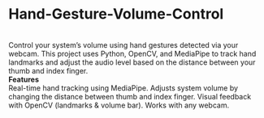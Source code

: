 # Hand-Gesture-Volume-Control
<br>
Control your system’s volume using hand gestures detected via your webcam. This project uses Python, OpenCV, and MediaPipe to track hand landmarks and adjust the audio level based on the distance between your thumb and index finger.
<br>
<b>Features</b>
<br>
Real-time hand tracking using MediaPipe.
Adjusts system volume by changing the distance between thumb and index finger.
Visual feedback with OpenCV (landmarks & volume bar).
Works with any webcam.
